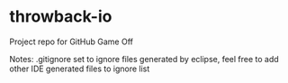 # throwback-io
Project repo for GitHub Game Off


Notes:
.gitignore set to ignore files generated by eclipse, feel free to add other IDE generated files to ignore list